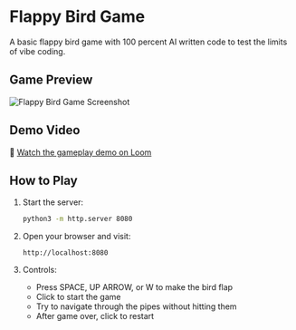 # Flappy Bird Game

A basic flappy bird game with 100 percent AI written code to test the limits of vibe coding.

## Game Preview

![Flappy Bird Game Screenshot](flappy_bird.png)

## Demo Video

🎥 [Watch the gameplay demo on Loom](https://www.loom.com/share/1cd0d958b6cd4a738215785e7c8416d7?sid=2b937981-63ef-475b-8058-0de4d36d1a50)

## How to Play

1. Start the server:
   ```bash
   python3 -m http.server 8080
   ```

2. Open your browser and visit:
   ```
   http://localhost:8080
   ```

3. Controls:
   - Press SPACE, UP ARROW, or W to make the bird flap
   - Click to start the game
   - Try to navigate through the pipes without hitting them
   - After game over, click to restart

